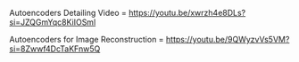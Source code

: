 Autoencoders Detailing Video = https://youtu.be/xwrzh4e8DLs?si=JZQGmYqc8KiIOSml

Autoencoders for Image Reconstruction = https://youtu.be/9QWyzvVs5VM?si=8Zwwf4DcTaKFnw5Q
